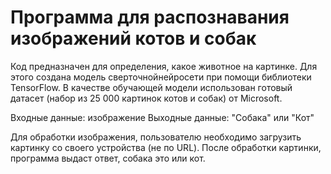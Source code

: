 # Программа для распознавания изображений котов и собак

Код предназначен для определения, какое животное на картинке. Для этого создана модель сверточнойнейросети при помощи библиотеки TensorFlow. В качестве обучающей модели использован готовый датасет (набор из 25 000 картинок котов и собак) от Microsoft.

Входные данные: изображение
Выходные данные: "Собака" или "Кот"

Для обработки изображения, пользователю необходимо загрузить картинку со своего устройства (не по URL). После обработки картинки, программа выдаст ответ, собака это или кот.
